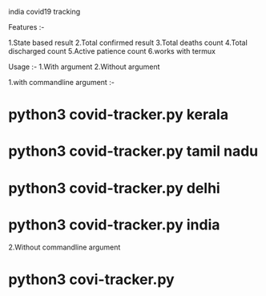 india covid19 tracking 

Features :-

1.State based result
2.Total confirmed result
3.Total deaths count
4.Total discharged count
5.Active patience count
6.works with termux

Usage :-
1.With argument
2.Without argument

1.with commandline argument :-

# python3 covid-tracker.py kerala
# python3 covid-tracker.py tamil nadu
# python3 covid-tracker.py delhi
# python3 covid-tracker.py india

2.Without commandline argument

# python3 covi-tracker.py

